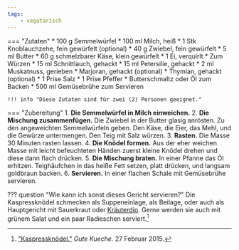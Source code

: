 ```yaml
---
tags:
    - vegatarisch
---
```

=== "Zutaten"
    * 100 g Semmelwürfel
    * 100 ml Milch, heiß
    * 1 Stk Knoblauchzehe, fein gewürfelt (optional)
    * 40 g Zwiebel, fein gewürfelt
    * 5 ml Butter
    * 60 g schmelzbarer Käse, klein gewürfelt
    * 1 Ei, verquirlt
    * Zum Würzen
        * 15 ml Schnittlauch, gehackt
        * 15 ml Petersilie, gehackt
        * 2 ml Muskatnuss, gerieben
        * Marjoran, gehackt (optional)
        * Thymian, gehackt (optional)
        * 1 Prise Salz
        * 1 Prise Pfeffer
    * Butterschmaltz oder Öl zum Backen
    * 500 ml Gemüsebrühe zum Servieren

    !!! info "Diese Zutaten sind für zwei (2) Personen geeignet."

=== "Zubereitung"
    1. **Die Semmelwürfel in Milch einweichen.**
    2. **Die Mischung zusammenfügen.** Die Zwiebel in der Butter glasig anrösten. Zu den angeweichten Semmelwürfeln geben. Den Käse, die Eier, das Mehl, und die Gewürze untermengen. Den Teig mit Salz würzen.
    3. **Rasten.** Die Masse 30 Minuten rasten lassen.
    4. **Die Knödel formen.** Aus der eher weichen Masse mit leicht befeuchteten Händen zuerst kleine Knödel drehen und diese dann flach drücken.
    5. **Die Mischung braten.** In einer Pfanne das Öl erhitzen. Teighäufchen in das heiße Fett setzen, platt drücken, und langsam goldbraun backen.
    6. **Servieren.** In einer flachen Schale mit Gemüsebrühe servieren.

??? question "Wie kann ich sonst dieses Gericht servieren?"
    Die Kaspressknödel schmecken als Suppeneinlage, als Beilage, oder auch als Hauptgericht mit Sauerkraut oder [Kräuterdip](../soßen/kräuterdip.md). Gerne werden sie auch mit grünem Salat und ein paar Radieschen serviert.[^gutekueche]

[^bitterman]:
    {{ cite.bitterman_die_österreichische_küche }}
    86.
[^thack]:
    Hack, Thomas.
[^gutekueche]:
    ["Kaspressknödel."](https://www.gutekueche.at/kaspressknoedel-rezept-2152)
    *Gute Kueche.*
    27 Februar 2015.
[^chefkoch]:
    silvi0400.
    ["Kaspressknödel."](https://www.chefkoch.de/rezepte/366141122128509/Kaspressknoedel.html).
    *Chef Koch.*
    23 Juli 2015.
